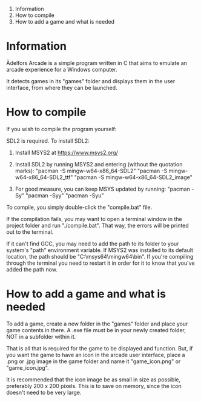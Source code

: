1. Information
2. How to compile
3. How to add a game and what is needed

# Information
Ädelfors Arcade is a simple program written in C that aims to emulate an arcade experience for a Windows computer.

It detects games in its "games" folder and displays them in the user interface, from where they can be launched.

# How to compile
If you wish to compile the program yourself:

SDL2 is required. To install SDL2:

1. Install MSYS2 at https://www.msys2.org/

2. Install SDL2 by running MSYS2 and entering (without the quotation marks):
  "pacman -S mingw-w64-x86_64-SDL2"
  "pacman -S mingw-w64-x86_64-SDL2_ttf"
  "pacman -S mingw-w64-x86_64-SDL2_image"

3. For good measure, you can keep MSYS updated by running:
  "pacman -Sy"
  "pacman -Syy"
  "pacman -Syu"

To compile, you simply double-click the "compile.bat" file.

If the compilation fails, you may want to open a terminal window in the project folder and run "./compile.bat". That way, the errors will be printed out to the terminal.

If it can't find GCC, you may need to add the path to its folder to your system's "path" environment variable. If MSYS2 was installed to its default location, the path should be "C:\msys64\mingw64\bin". If you're compiling through the terminal you need to restart it in order for it to know that you've added the path now.

# How to add a game and what is needed
To add a game, create a new folder in the "games" folder and place your game contents in there. A .exe file must be in your newly created folder, NOT in a subfolder within it.

That is all that is required for the game to be displayed and function. But, if you want the game to have an icon in the arcade user interface, place a .png or .jpg image in the game folder and name it "game_icon.png" or "game_icon.jpg".

It is recommended that the icon image be as small in size as possible, preferably 200 x 200 pixels. This is to save on memory, since the icon doesn't need to be very large.